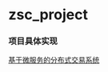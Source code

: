 # zsc_project
### 项目具体实现
[基于微服务的分布式交易系统](https://github.com/pandaQ-zsc/zsc_project/blob/master/%E5%9F%BA%E4%BA%8E%E5%BE%AE%E6%9C%8D%E5%8A%A1%E7%9A%84%E5%88%86%E5%B8%83%E5%BC%8F%E4%BA%A4%E6%98%93%E7%B3%BB%E7%BB%9F.pdf)
